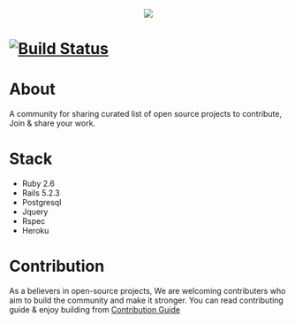 <p align='center'>
 <img src='https://thepracticaldev.s3.amazonaws.com/i/oudju33r3si1didzqdyb.png'/>
</p>

# [![Build Status](https://travis-ci.org/karazlab/swyya.svg?branch=master)](https://travis-ci.org/karazlab/swyya)

# About
A community for sharing curated list of open source projects to contribute, Join & share your work.

# Stack
  * Ruby 2.6
  * Rails 5.2.3
  * Postgresql
  * Jquery
  * Rspec
  * Heroku

# Contribution
As a believers in open-source projects, We are welcoming contributers who aim to build the community and make it stronger.
You can read contributing guide & enjoy building from [Contribution Guide](/contributing.md)